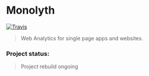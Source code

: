 # Monolyth 
[![Travis](https://img.shields.io/travis/rust-lang/rust.svg)]()
> Web Analytics for single page apps and websites.

 ### Project status:
 > Project rebuild ongoing


